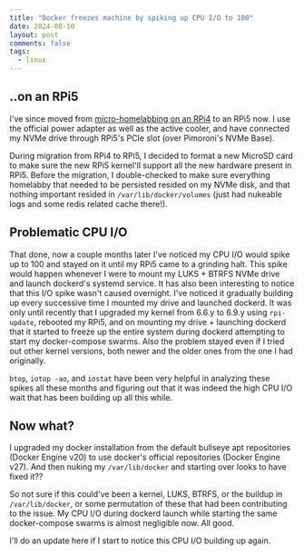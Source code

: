 ```yaml
---
title: "Docker freezes machine by spiking up CPU I/O to 100"
date: 2024-08-10
layout: post
comments: false
tags:
  - linux
---
```


## ..on an RPi5

I've since moved from [micro-homelabbing on an RPi4](https://ritiek.github.io/2023/12/26/homelabbing-on-a-raspberry-pi-4/)
to an RPi5 now. I use the official power adapter as well as the active cooler, and have connected my NVMe drive through RPi5's
PCIe slot (over Pimoroni's NVMe Base).

During migration from RPi4 to RPi5, I decided to format a new MicroSD card to make sure the new RPi5 kernel'll support
all the new hardware present in RPi5. Before the migration, I double-checked to make sure everything homelabby that needed
to be persisted resided on my NVMe disk, and that nothing important resided in `/var/lib/docker/volumes`
(just had nukeable logs and some redis related cache there!).

## Problematic CPU I/O

That done, now a couple months later I've noticed my CPU I/O would spike up to 100 and stayed on it until my RPi5
came to a grinding halt. This spike would happen whenever I were to mount my LUKS + BTRFS NVMe drive and launch dockerd's
systemd service. It has also been interesting to notice that this I/O spike wasn't caused overnight. I've noticed it
gradually building up every successive time I mounted my drive and launched dockerd. It was only until recently that I
upgraded my kernel from 6.6.y to 6.9.y using `rpi-update`, rebooted my RPi5, and on mounting my drive + launching dockerd
that it started to freeze up the entire system during dockerd attempting to start my docker-compose swarms. Also the
problem stayed even if I tried out other kernel versions, both newer and the older ones from the one I had originally.

`btop`, `iotop -ao`, and `iostat` have been very helpful in analyzing these spikes all these months and figuring out that
it was indeed the high CPU I/O wait that has been building up all this while.

## Now what?

I upgraded my docker installation from the default bullseye apt repositories (Docker Engine v20) to use docker's official
repositories (Docker Engine v27). And then nuking my `/var/lib/docker` and starting over looks to have fixed it??

So not sure if this could've been a kernel, LUKS, BTRFS, or the buildup in `/var/lib/docker`, or some permutation of
these that had been contributing to the issue. My CPU I/O during dockerd launch while starting the same docker-compose
swarms is almost negligible now. All good.

I'll do an update here if I start to notice this CPU I/O building up again.
